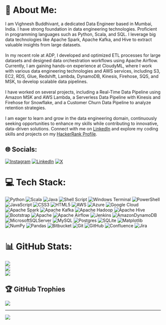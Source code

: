 # 💫 About Me:
I am Vighnesh Buddhivant, a dedicated Data Engineer based in Mumbai, India. I have strong foundation in data engineering technologies. Proficient in programming languages such as Python, Scala, and SQL. I leverage big data technologies like Apache Spark, Apache Kafka, and Hive to extract valuable insights from large datasets.<br><br>In my recent role at ADP, I developed and optimized ETL processes for large datasets and designed data orchestration workflows using Apache Airflow. Currently, I am gaining hands-on experience at CloudyML, where I work with various data engineering technologies and AWS services, including S3, EC2, RDS, Glue, Redshift, Lambda, DynamoDB, Kinesis, Firehose, SQS, and MSK, to develop scalable data pipelines.<br><br>I have worked on several projects, including a Real-Time Data Pipeline using Amazon MSK and AWS Lambda, a Serverless Data Pipeline with Kinesis and Firehose for Snowflake, and a Customer Churn Data Pipeline to analyze retention strategies.<br><br>I am eager to learn and grow in the data engineering domain, continuously seeking opportunities to enhance my skills while contributing to innovative, data-driven solutions. Connect with me on [LinkedIn](https://www.linkedin.com/in/vighneshbuddhivant) and explore my coding skills and projects on my [HackerRank Profile](https://www.hackerrank.com/profile/vighneshbuddhiv1).<br>


## 🌐 Socials:
[![Instagram](https://img.shields.io/badge/Instagram-%23E4405F.svg?logo=Instagram&logoColor=white)](https://instagram.com/vighnesh_buddhivant) [![LinkedIn](https://img.shields.io/badge/LinkedIn-%230077B5.svg?logo=linkedin&logoColor=white)](https://www.linkedin.com/in/vighneshbuddhivant) [![X](https://img.shields.io/badge/X-black.svg?logo=X&logoColor=white)](https://x.com/vSachin10) 

# 💻 Tech Stack:
![Python](https://img.shields.io/badge/python-3670A0?style=flat&logo=python&logoColor=ffdd54)   ![Scala](https://img.shields.io/badge/scala-%23DC322F.svg?style=flat&logo=scala&logoColor=white)   ![Java](https://img.shields.io/badge/java-%23ED8B00.svg?style=flat&logo=openjdk&logoColor=white)   ![Shell Script](https://img.shields.io/badge/shell_script-%23121011.svg?style=flat&logo=gnu-bash&logoColor=white)   ![Windows Terminal](https://img.shields.io/badge/Windows%20Terminal-%234D4D4D.svg?style=flat&logo=windows-terminal&logoColor=white)   ![PowerShell](https://img.shields.io/badge/PowerShell-%235391FE.svg?style=flat&logo=powershell&logoColor=white)   ![JavaScript](https://img.shields.io/badge/javascript-%23323330.svg?style=flat&logo=javascript&logoColor=%23F7DF1E)   ![CSS3](https://img.shields.io/badge/css3-%231572B6.svg?style=flat&logo=css3&logoColor=white)   ![HTML5](https://img.shields.io/badge/html5-%23E34F26.svg?style=flat&logo=html5&logoColor=white)   ![AWS](https://img.shields.io/badge/AWS-%23FF9900.svg?style=flat&logo=amazon-aws&logoColor=white)   ![Azure](https://img.shields.io/badge/azure-%230072C6.svg?style=flat&logo=microsoftazure&logoColor=white)   ![Google Cloud](https://img.shields.io/badge/GoogleCloud-%234285F4.svg?style=flat&logo=google-cloud&logoColor=white)   ![Apache Spark](https://img.shields.io/badge/Apache%20Spark-FDEE21?style=flat&logo=apachespark&logoColor=black)   ![Apache Kafka](https://img.shields.io/badge/Apache%20Kafka-000?style=flat&logo=apachekafka)   ![Apache Hadoop](https://img.shields.io/badge/Apache%20Hadoop-66CCFF?style=flat&logo=apachehadoop&logoColor=black)   ![Apache Hive](https://img.shields.io/badge/Apache%20Hive-FDEE21?style=flat&logo=apachehive&logoColor=black)   ![Bootstrap](https://img.shields.io/badge/bootstrap-%238511FA.svg?style=flat&logo=bootstrap&logoColor=white)   ![Apache](https://img.shields.io/badge/apache-%23D42029.svg?style=flat&logo=apache&logoColor=white)   ![Apache Airflow](https://img.shields.io/badge/Apache%20Airflow-017CEE?style=flat&logo=Apache%20Airflow&logoColor=white)   ![Jenkins](https://img.shields.io/badge/jenkins-%232C5263.svg?style=flat&logo=jenkins&logoColor=white)   ![AmazonDynamoDB](https://img.shields.io/badge/Amazon%20DynamoDB-4053D6?style=flat&logo=Amazon%20DynamoDB&logoColor=white)   ![MicrosoftSQLServer](https://img.shields.io/badge/Microsoft%20SQL%20Server-CC2927?style=flat&logo=microsoft%20sql%20server&logoColor=white)   ![MySQL](https://img.shields.io/badge/mysql-4479A1.svg?style=flat&logo=mysql&logoColor=white)   ![Postgres](https://img.shields.io/badge/postgres-%23316192.svg?style=flat&logo=postgresql&logoColor=white)   ![SQLite](https://img.shields.io/badge/sqlite-%2307405e.svg?style=flat&logo=sqlite&logoColor=white)   ![Matplotlib](https://img.shields.io/badge/Matplotlib-%23ffffff.svg?style=flat&logo=Matplotlib&logoColor=black) ![NumPy](https://img.shields.io/badge/numpy-%23013243.svg?style=flat&logo=numpy&logoColor=white)   ![Pandas](https://img.shields.io/badge/pandas-%23150458.svg?style=flat&logo=pandas&logoColor=white)   ![Bitbucket](https://img.shields.io/badge/bitbucket-%230047B3.svg?style=flat&logo=bitbucket&logoColor=white)   ![Git](https://img.shields.io/badge/git-%23F05033.svg?style=flat&logo=git&logoColor=white)   ![GitHub](https://img.shields.io/badge/github-%23121011.svg?style=flat&logo=github&logoColor=white)   ![Confluence](https://img.shields.io/badge/confluence-%23172BF4.svg?style=flat&logo=confluence&logoColor=white)   ![Jira](https://img.shields.io/badge/jira-%230A0FFF.svg?style=flat&logo=jira&logoColor=white)
# 📊 GitHub Stats:
![](https://github-readme-stats.vercel.app/api?username=vighneshbuddhivant&theme=default&hide_border=false&include_all_commits=true&count_private=true)<br/>
![](https://github-readme-streak-stats.herokuapp.com/?user=vighneshbuddhivant&theme=default&hide_border=false)<br/>
![](https://github-readme-stats.vercel.app/api/top-langs/?username=vighneshbuddhivant&theme=default&hide_border=false&include_all_commits=true&count_private=true&layout=compact)

## 🏆 GitHub Trophies
![](https://github-profile-trophy.vercel.app/?username=vighneshbuddhivant&theme=gruvbox&no-frame=false&no-bg=true&margin-w=4)

---
[![](https://visitcount.itsvg.in/api?id=vighneshbuddhivant&icon=0&color=1)](https://visitcount.itsvg.in)

<!-- Proudly created with GPRM ( https://gprm.itsvg.in ) -->
